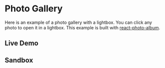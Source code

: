 # Photo Gallery

Here is an example of a photo gallery with a lightbox. You can click any photo
to open it in a lightbox. This example is built with
[react-photo-album](https://react-photo-album.com/).

## Live Demo

<PhotoGalleryExample />

## Sandbox

<StackBlitzLink href="edit/yet-another-react-lightbox-examples" file="src/examples/Gallery.tsx" initialPath="/examples/gallery" />
